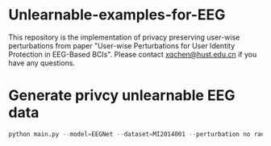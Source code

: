 # Unlearnable-examples-for-EEG
This repository is the implementation of privacy preserving user-wise perturbations from paper "User-wise Perturbations for User Identity Protection in EEG-Based BCIs". Please contact xqchen@hust.edu.cn if you have any questions.

# Generate privcy unlearnable EEG data
```python
python main.py --model=EEGNet --dataset=MI2014001 --perturbation no rand sn optim_linf adv_linf
```
